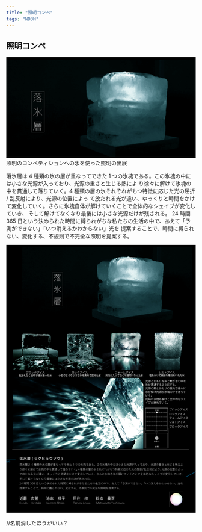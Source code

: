 ```yaml
---
title: "照明コンペ"
tags: "ND3M"
---
```


## 照明コンペ

![mainperspective](mainperspective.png)
照明のコンペティションへの氷を使った照明の出展

落氷層は 4 種類の氷の層が重なってできた 1 つの氷塊である。この氷塊の中には小さな光源が入っており、光源の重さと生じる熱によ
り徐々に解けて氷塊の中を貫通して落ちていく。4 種類の層の氷それぞれがもつ特徴に応じた光の屈折 / 乱反射により、光源の位置によっ
て放たれる光が違い、ゆっくりと時間をかけて変化していく。さらに氷塊自体が解けていくことで全体的なシェイプが変化していき、
そして解けてなくなり最後には小さな光源だけが残される。
24 時間 365 日という決められた時間に縛られがちな私たちの生活の中で、あえて「予測ができない」「いつ消えるかわからない」光を
提案することで、時間に縛られない、変化する、不規則で不完全な照明を提案する。

![sheet](sheet.png)

//名前消したほうがいい？
